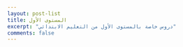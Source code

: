 ```yaml
---
layout: post-list
title: المستوى الأول
excerpt: "دروس خاصة بالمستوى الأول من التعليم الابتدائي"
comments: false
---
```

